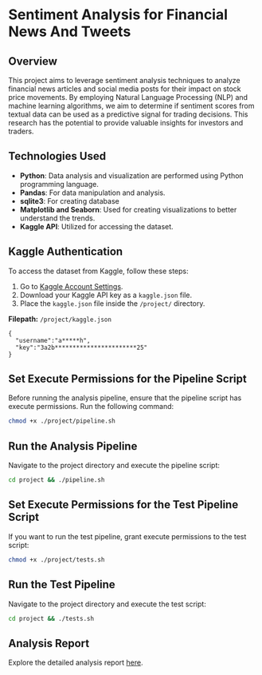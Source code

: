 # Sentiment Analysis for Financial News And Tweets 

## Overview
This project aims to leverage sentiment analysis techniques to analyze financial news articles and social media posts for their impact on stock price movements. By employing Natural Language Processing (NLP) and machine learning algorithms, we aim to determine if sentiment scores from textual data can be used as a predictive signal for trading decisions. This research has the potential to provide valuable insights for investors and traders.

## Technologies Used
- **Python**: Data analysis and visualization are performed using Python programming language.
- **Pandas**: For data manipulation and analysis.
- **sqlite3**: For creating database
- **Matplotlib and Seaborn**: Used for creating visualizations to better understand the trends.
- **Kaggle API**: Utilized for accessing the dataset.


## Kaggle Authentication
To access the dataset from Kaggle, follow these steps:

1. Go to [Kaggle Account Settings](https://www.kaggle.com/settings).
2. Download your Kaggle API key as a `kaggle.json` file.
3. Place the `kaggle.json` file inside the `/project/` directory.

**Filepath:** `/project/kaggle.json`

```
{
  "username":"a*****h",
  "key":"3a2b***********************25"
}
```

## Set Execute Permissions for the Pipeline Script
Before running the analysis pipeline, ensure that the pipeline script has execute permissions. Run the following command:

```bash
chmod +x ./project/pipeline.sh
```
## Run the Analysis Pipeline
Navigate to the project directory and execute the pipeline script:

```bash
cd project && ./pipeline.sh
```

## Set Execute Permissions for the Test Pipeline Script
If you want to run the test pipeline, grant execute permissions to the test script:

```bash
chmod +x ./project/tests.sh
```

## Run the Test Pipeline
Navigate to the project directory and execute the test script:

```bash
cd project && ./tests.sh
```

## Analysis Report
Explore the detailed analysis report [here](https://github.com/aajusah98/made-template-WS2324/blob/main/project/report.ipynb).

